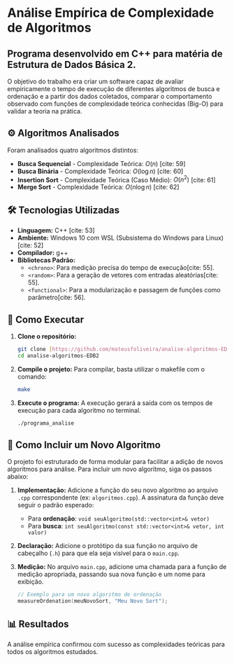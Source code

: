 # Análise Empírica de Complexidade de Algoritmos

## Programa desenvolvido em C++ para matéria de **Estrutura de Dados Básica 2**.
O objetivo do trabalho era criar um software capaz de avaliar empiricamente o tempo de execução de diferentes algoritmos de busca e ordenação e a partir dos dados coletados, comparar o comportamento observado com funções de complexidade teórica conhecidas (Big-O) para validar a teoria na prática.

## ⚙️ Algoritmos Analisados

Foram analisados quatro algoritmos distintos:

* **Busca Sequencial** - Complexidade Teórica: $O(n)$ [cite: 59]
* **Busca Binária** - Complexidade Teórica: $O(\log n)$ [cite: 60]
* **Insertion Sort** - Complexidade Teórica (Caso Médio): $O(n^2)$ [cite: 61]
* **Merge Sort** - Complexidade Teórica: $O(n \log n)$ [cite: 62]

## 🛠️ Tecnologias Utilizadas

* **Linguagem:** C++ [cite: 53]
* **Ambiente:** Windows 10 com WSL (Subsistema do Windows para Linux) [cite: 52]
* **Compilador:** g++
* **Bibliotecas Padrão:**
    * `<chrono>`: Para medição precisa do tempo de execução[cite: 55].
    * `<random>`: Para a geração de vetores com entradas aleatórias[cite: 55].
    * `<functional>`: Para a modularização e passagem de funções como parâmetro[cite: 56].

## 🚀 Como Executar

1.  **Clone o repositório:**
    ```bash
    git clone [https://github.com/mateusfoliveira/analise-algoritmos-EDB2.git](https://github.com/mateusfoliveira/analise-algoritmos-EDB2.git)
    cd analise-algoritmos-EDB2
    ```

2.  **Compile o projeto:**
    Para compilar, basta utilizar o makefile com o comando:
    ```bash
    make
    ```

3.  **Execute o programa:**
    A execução gerará a saída com os tempos de execução para cada algoritmo no terminal.
    ```bash
    ./programa_analise
    ```

## 🧬 Como Incluir um Novo Algoritmo

O projeto foi estruturado de forma modular para facilitar a adição de novos algoritmos para análise. Para incluir um novo algoritmo, siga os passos abaixo:

1.  **Implementação:** Adicione a função do seu novo algoritmo ao arquivo `.cpp` correspondente (ex: `algoritmos.cpp`). A assinatura da função deve seguir o padrão esperado:
    * Para **ordenação**: `void seuAlgoritmo(std::vector<int>& vetor)`
    * Para **busca**: `int seuAlgoritmo(const std::vector<int>& vetor, int valor)`

2.  **Declaração:** Adicione o protótipo da sua função no arquivo de cabeçalho (`.h`) para que ela seja visível para o `main.cpp`.

3.  **Medição:** No arquivo `main.cpp`, adicione uma chamada para a função de medição apropriada, passando sua nova função e um nome para exibição.
    ```cpp
    // Exemplo para um novo algoritmo de ordenação
    measureOrdenation(meuNovoSort, "Meu Novo Sort");
    ```

## 📊 Resultados

A análise empírica confirmou com sucesso as complexidades teóricas para todos os algoritmos estudados. 
